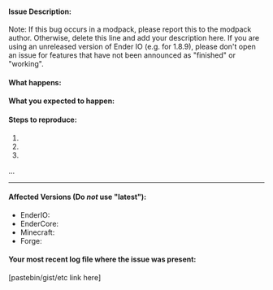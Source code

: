 #### Issue Description:
Note: If this bug occurs in a modpack, please report this to the modpack author. Otherwise, delete this line and add your description here. If you are using an unreleased version of Ender IO (e.g. for 1.8.9), please don't open an issue for features that have not been announced as "finished" or "working".


#### What happens:



#### What you expected to happen:



#### Steps to reproduce:

1.
2.
3.
...

____
#### Affected Versions (Do *not* use "latest"):

- EnderIO:
- EnderCore:
- Minecraft:
- Forge:

#### Your most recent log file where the issue was present: 

[pastebin/gist/etc link here]
